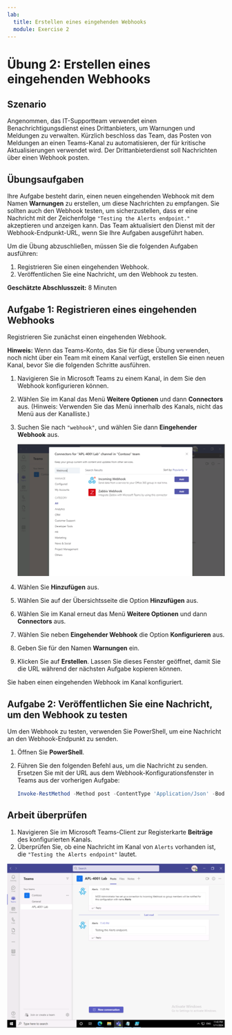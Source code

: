 ```yaml
---
lab:
  title: Erstellen eines eingehenden Webhooks
  module: Exercise 2
---
```


# Übung 2: Erstellen eines eingehenden Webhooks

## Szenario

Angenommen, das IT-Supportteam verwendet einen Benachrichtigungsdienst eines Drittanbieters, um Warnungen und Meldungen zu verwalten. Kürzlich beschloss das Team, das Posten von Meldungen an einen Teams-Kanal zu automatisieren, der für kritische Aktualisierungen verwendet wird.  Der Drittanbieterdienst soll Nachrichten über einen Webhook posten.  

## Übungsaufgaben

Ihre Aufgabe besteht darin, einen neuen eingehenden Webhook mit dem Namen **Warnungen** zu erstellen, um diese Nachrichten zu empfangen.  Sie sollten auch den Webhook testen, um sicherzustellen, dass er eine Nachricht mit der Zeichenfolge `"Testing the Alerts endpoint."` akzeptieren und anzeigen kann. Das Team aktualisiert den Dienst mit der Webhook-Endpunkt-URL, wenn Sie Ihre Aufgaben ausgeführt haben.

Um die Übung abzuschließen, müssen Sie die folgenden Aufgaben ausführen:

1. Registrieren Sie einen eingehenden Webhook.
2. Veröffentlichen Sie eine Nachricht, um den Webhook zu testen.

**Geschätzte Abschlusszeit:** 8 Minuten

## Aufgabe 1: Registrieren eines eingehenden Webhooks

Registrieren Sie zunächst einen eingehenden Webhook.

**Hinweis:** Wenn das Teams-Konto, das Sie für diese Übung verwenden, noch nicht über ein Team mit einem Kanal verfügt, erstellen Sie einen neuen Kanal, bevor Sie die folgenden Schritte ausführen.

1. Navigieren Sie in Microsoft Teams zu einem Kanal, in dem Sie den Webhook konfigurieren können.
2. Wählen Sie im Kanal das Menü **Weitere Optionen** und dann **Connectors** aus.  (Hinweis: Verwenden Sie das Menü innerhalb des Kanals, nicht das Menü aus der Kanalliste.)
3. Suchen Sie nach `"webhook"`, und wählen Sie dann **Eingehender Webhook** aus.

   ![Screenshot von Webhook in der Suchleiste.](../../media/add-incoming-webhook.png)

4. Wählen Sie **Hinzufügen** aus.
5. Wählen Sie auf der Übersichtsseite die Option **Hinzufügen** aus.
6. Wählen Sie im Kanal erneut das Menü **Weitere Optionen** und dann **Connectors** aus.
7. Wählen Sie neben **Eingehender Webhook** die Option **Konfigurieren** aus.
8. Geben Sie für den Namen **Warnungen** ein.
9. Klicken Sie auf **Erstellen**.  Lassen Sie dieses Fenster geöffnet, damit Sie die URL während der nächsten Aufgabe kopieren können.

Sie haben einen eingehenden Webhook im Kanal konfiguriert.

## Aufgabe 2: Veröffentlichen Sie eine Nachricht, um den Webhook zu testen

Um den Webhook zu testen, verwenden Sie PowerShell, um eine Nachricht an den Webhook-Endpunkt zu senden.

1. Öffnen Sie **PowerShell**.
2. Führen Sie den folgenden Befehl aus, um die Nachricht zu senden.  Ersetzen Sie <YOUR WEBHOOK URL> mit der URL aus dem Webhook-Konfigurationsfenster in Teams aus der vorherigen Aufgabe:

     ```powershell
     Invoke-RestMethod -Method post -ContentType 'Application/Json' -Body '{"text":"Testing the Alerts endpoint."}' -Uri <YOUR WEBHOOK URL>
    ```

## Arbeit überprüfen

1. Navigieren Sie im Microsoft Teams-Client zur Registerkarte **Beiträge** des konfigurierten Kanals.
2. Überprüfen Sie, ob eine Nachricht im Kanal von `Alerts` vorhanden ist, die `"Testing the Alerts endpoint"` lautet.

 ![Screenshot der Ansicht „Konfigurierte Berechtigungen“ im Azure-Portal.](../../media/final-alert-message.png)
